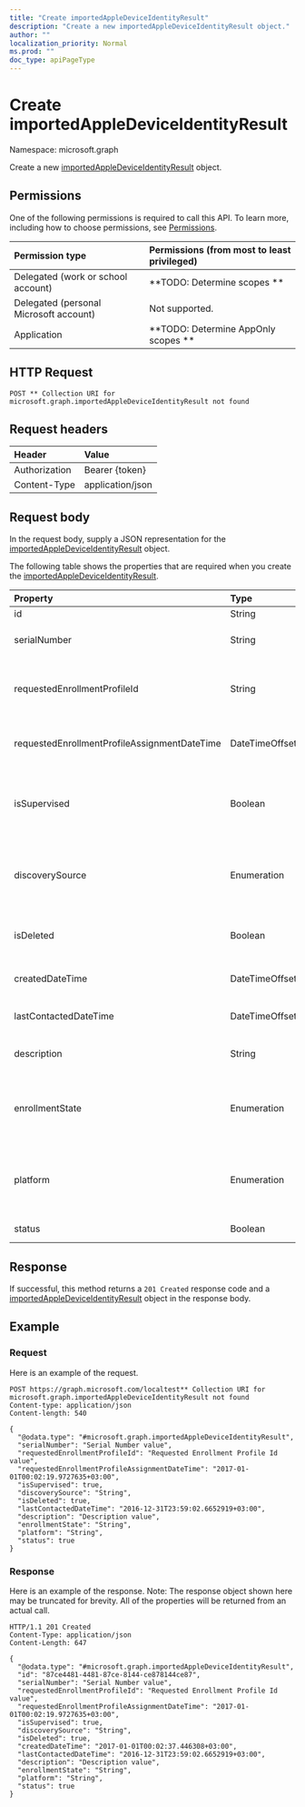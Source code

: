 ```yaml
---
title: "Create importedAppleDeviceIdentityResult"
description: "Create a new importedAppleDeviceIdentityResult object."
author: ""
localization_priority: Normal
ms.prod: ""
doc_type: apiPageType
---
```


# Create importedAppleDeviceIdentityResult

Namespace: microsoft.graph

Create a new [importedAppleDeviceIdentityResult](../resources/importedappledeviceidentityresult.md) object.

## Permissions
One of the following permissions is required to call this API. To learn more, including how to choose permissions, see [Permissions](/concepts/permissions-reference.md).

|Permission type|Permissions (from most to least privileged)|
|:---|:---|
|Delegated (work or school account)|**TODO: Determine scopes **|
|Delegated (personal Microsoft account)|Not supported.|
|Application|**TODO: Determine AppOnly scopes **|

## HTTP Request
<!-- {
  "blockType": "ignored"
}
-->
``` http
POST ** Collection URI for microsoft.graph.importedAppleDeviceIdentityResult not found
```

## Request headers
|Header|Value|
|:---|:---|
|Authorization|Bearer {token}|
|Content-Type|application/json|

## Request body
In the request body, supply a JSON representation for the [importedAppleDeviceIdentityResult](../resources/importedappledeviceidentityresult.md) object.

The following table shows the properties that are required when you create the [importedAppleDeviceIdentityResult](../resources/importedappledeviceidentityresult.md).

|Property|Type|Description|
|:---|:---|:---|
|id|String| Inherited from [entity](../resources/entity.md)|
|serialNumber|String|Device serial number Inherited from [importedAppleDeviceIdentity](../resources/importedappledeviceidentity.md)|
|requestedEnrollmentProfileId|String|Enrollment profile Id admin intends to apply to the device during next enrollment Inherited from [importedAppleDeviceIdentity](../resources/importedappledeviceidentity.md)|
|requestedEnrollmentProfileAssignmentDateTime|DateTimeOffset|The time enrollment profile was assigned to the device Inherited from [importedAppleDeviceIdentity](../resources/importedappledeviceidentity.md)|
|isSupervised|Boolean|Indicates if the Apple device is supervised. More information is at: https://support.apple.com/en-us/HT202837 Inherited from [importedAppleDeviceIdentity](../resources/importedappledeviceidentity.md)|
|discoverySource|Enumeration|Apple device discovery source. Inherited from [importedAppleDeviceIdentity](../resources/importedappledeviceidentity.md). Possible values are: `unknown`, `adminImport`, `deviceEnrollmentProgram`.|
|isDeleted|Boolean|Indicates if the device is deleted from Apple Business Manager Inherited from [importedAppleDeviceIdentity](../resources/importedappledeviceidentity.md)|
|createdDateTime|DateTimeOffset|Created Date Time of the device Inherited from [importedAppleDeviceIdentity](../resources/importedappledeviceidentity.md)|
|lastContactedDateTime|DateTimeOffset|Last Contacted Date Time of the device Inherited from [importedAppleDeviceIdentity](../resources/importedappledeviceidentity.md)|
|description|String|The description of the device Inherited from [importedAppleDeviceIdentity](../resources/importedappledeviceidentity.md)|
|enrollmentState|Enumeration|The state of the device in Intune Inherited from [importedAppleDeviceIdentity](../resources/importedappledeviceidentity.md). Possible values are: `unknown`, `enrolled`, `pendingReset`, `failed`, `notContacted`, `blocked`.|
|platform|Enumeration|The platform of the Device. Inherited from [importedAppleDeviceIdentity](../resources/importedappledeviceidentity.md). Possible values are: `unknown`, `ios`, `android`, `windows`, `windowsMobile`, `macOS`.|
|status|Boolean|Status of imported device identity|



## Response
If successful, this method returns a `201 Created` response code and a [importedAppleDeviceIdentityResult](../resources/importedappledeviceidentityresult.md) object in the response body.

## Example

### Request
Here is an example of the request.
<!-- {
  "blockType": "request",
  "name": "create_importedappledeviceidentityresult_from_"
}
-->
``` http
POST https://graph.microsoft.com/localtest** Collection URI for microsoft.graph.importedAppleDeviceIdentityResult not found
Content-type: application/json
Content-length: 540

{
  "@odata.type": "#microsoft.graph.importedAppleDeviceIdentityResult",
  "serialNumber": "Serial Number value",
  "requestedEnrollmentProfileId": "Requested Enrollment Profile Id value",
  "requestedEnrollmentProfileAssignmentDateTime": "2017-01-01T00:02:19.9727635+03:00",
  "isSupervised": true,
  "discoverySource": "String",
  "isDeleted": true,
  "lastContactedDateTime": "2016-12-31T23:59:02.6652919+03:00",
  "description": "Description value",
  "enrollmentState": "String",
  "platform": "String",
  "status": true
}
```

### Response
Here is an example of the response. Note: The response object shown here may be truncated for brevity. All of the properties will be returned from an actual call.
<!-- {
  "blockType": "response",
  "truncated": true,
  "@odata.type": "microsoft.graph.importedappledeviceidentityresult"
}
-->
``` http
HTTP/1.1 201 Created
Content-Type: application/json
Content-Length: 647

{
  "@odata.type": "#microsoft.graph.importedAppleDeviceIdentityResult",
  "id": "87ce4481-4481-87ce-8144-ce878144ce87",
  "serialNumber": "Serial Number value",
  "requestedEnrollmentProfileId": "Requested Enrollment Profile Id value",
  "requestedEnrollmentProfileAssignmentDateTime": "2017-01-01T00:02:19.9727635+03:00",
  "isSupervised": true,
  "discoverySource": "String",
  "isDeleted": true,
  "createdDateTime": "2017-01-01T00:02:37.446308+03:00",
  "lastContactedDateTime": "2016-12-31T23:59:02.6652919+03:00",
  "description": "Description value",
  "enrollmentState": "String",
  "platform": "String",
  "status": true
}
```

